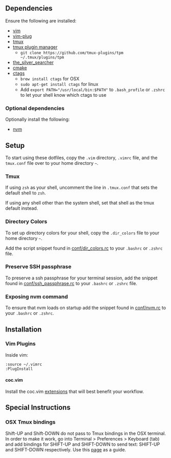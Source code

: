 ## Dependencies
Ensure the following are installed:

* [vim](http://www.vim.org/download.php)
* [vim-plug](https://github.com/junegunn/vim-plug)
* [tmux](https://tmux.github.io/)
* [tmux plugin manager](https://github.com/tmux-plugins/tpm)
    * `git clone https://github.com/tmux-plugins/tpm ~/.tmux/plugins/tpm`
* [the_silver_searcher](https://github.com/ggreer/the_silver_searcher)
* [cmake](https://cmake.org/)
* [ctags](http://ctags.sourceforge.net/)
  * `brew install ctags` for OSX
  * `sudo apt-get install ctags` for linux
  * Add `export PATH="/usr/local/bin:$PATH"` to `.bash_profile` or `.zshrc` to let your shell know which ctags to use

### Optional dependencies
Optionally install the following:

* [nvm](https://github.com/creationix/nvm)

## Setup
To start using these dotfiles, copy the `.vim` directory, `.vimrc` file, and the `tmux.conf` file over to your home directory `~`.

### Tmux
If using `zsh` as your shell, uncomment the line in `.tmux.conf` that sets the default shell to `zsh`.

If using any shell other than the system shell, set that shell as the tmux default instead.

### Directory Colors
To set up directory colors for your shell, copy the `.dir_colors` file to your home directory `~`.

Add the script snippet found in [conf/dir_colors.rc](conf/dir_colors.rc) to your `.bashrc` or `.zshrc` file.

### Preserve SSH passphrase
To preserve a ssh passphrase for your terminal session, add the snippet found in [conf/ssh_passphrase.rc](conf/ssh_passphrase.rc) to your `.bashrc` or `.zshrc` file.

### Exposing nvm command
To ensure that nvm loads on startup add the snippet found in [conf/nvm.rc](conf/nvm.rc) to your `.bashrc` or `.zshrc`.

## Installation

### Vim Plugins
Inside vim:
```
:source ~/.vimrc
:PlugInstall 
```

#### coc.vim
Install the coc.vim [extensions](https://github.com/neoclide/coc.nvim/wiki/Using-coc-extensions#implemented-coc-extensions) that will best benefit your workflow.

## Special Instructions

### OSX Tmux bindings
Shift-UP and Shift-DOWN do not pass to Tmux bindings in the OSX terminal. In order to make it work, go into Terminal > Preferences > Keyboard (tab) and add bindings for SHIFT-UP and SHIFT-DOWN to send text: SHIFT-UP and SHIFT-DOWN respectively. Use this [page](http://superuser.com/questions/841391/os-x-terminal-eating-the-shift-key) as a guide.

